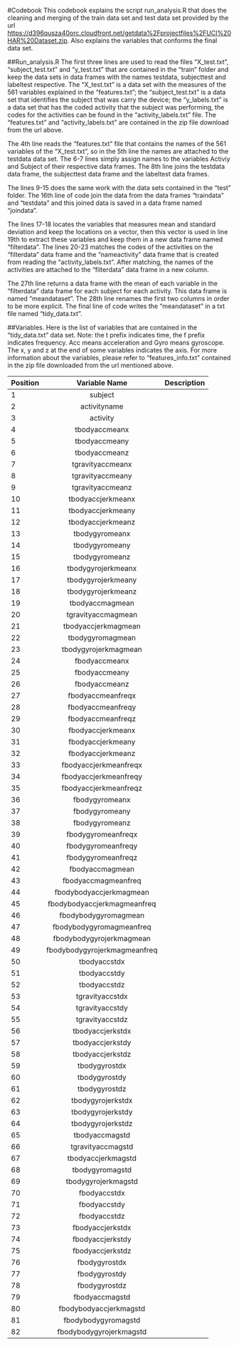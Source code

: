 #Codebook
This codebook explains the script run_analysis.R that does the cleaning and merging of the train data set and test data set provided by the url https://d396qusza40orc.cloudfront.net/getdata%2Fprojectfiles%2FUCI%20HAR%20Dataset.zip. Also explains the variables that conforms the final data set.

##Run_analysis.R
The first three lines are used to read the files “X_test.txt”, “subject_test.txt” and “y_test.txt” that are contained in the “train” folder and keep the data sets in data frames with the names testdata, subjecttest and labeltest respective. The “X_test.txt” is a data set with the measures of the 561 variables explained in the “features.txt”; the “subject_test.txt” is a data set that identifies the subject that was carry the device; the “y_labels.txt” is a data set that has the coded activity that the subject was performing, the codes for the activities can be found in the “activity_labels.txt” file. The “features.txt” and “activity_labels.txt” are contained in the zip file download from the url above.

The 4th line reads the “features.txt” file that contains the names of the 561 variables of the “X_test.txt”, so in the 5th line the names are attached to the testdata data set. 
The 6-7 lines simply assign names to the variables Activiy and Subject of their respective data frames.
The 8th line joins the testdata data frame, the subjecttest data frame and the labeltest data frames.

The lines 9-15 does the same work with the data sets contained in the “test” folder.
The 16th line of code join the data from the data frames “traindata” and “testdata” and this joined data is saved in a data frame named “joindata”.

The lines 17-18 locates the variables that measures mean and standard deviation and keep the locations on a vector, then this vector is used in line 19th to extract these variables and keep them in a new data frame named “filterdata”.
The lines 20-23 matches the codes of the activities on the “filterdata” data frame and the “nameactivity” data frame that is created from reading the “activity_labels.txt”. After matching, the names of the activities are attached to the “filterdata” data frame in a new column. 

The 27th line returns a data frame with the mean of each variable in the “filterdata” data frame for each subject for each activity. This data frame is named “meandataset”.
The 28th line renames the first two columns in order to be more explicit.
The final line of code writes the “meandataset” in a txt file named “tidy_data.txt”.

##Variables.
Here is the list of variables that are contained in the “tidy_data.txt” data set.
Note: the t prefix indicates time, the f prefix indicates frequency. Acc means acceleration and Gyro means gyroscope. The x, y and z at the end of some variables indicates the axis.
For more information about the variables, please refer to “features_info.txt” contained in the zip file downloaded from the url mentioned above.


| Position | Variable Name                | Description 
| -------- | :--------------------------: | :----------:
| 1        | subject                      | 
| 2        | activityname                 |
| 3        | activity                     |
| 4        | tbodyaccmeanx                |
| 5        | tbodyaccmeany                |
| 6        | tbodyaccmeanz                |
| 7        | tgravityaccmeanx             |
| 8        | tgravityaccmeany             |
| 9        | tgravityaccmeanz             |
| 10       | tbodyaccjerkmeanx            |
| 11       | tbodyaccjerkmeany            |
| 12       | tbodyaccjerkmeanz            |
| 13       | tbodygyromeanx               |
| 14       | tbodygyromeany               |
| 15       | tbodygyromeanz               |
| 16       | tbodygyrojerkmeanx           |
| 17       | tbodygyrojerkmeany           |
| 18       | tbodygyrojerkmeanz           |
| 19       | tbodyaccmagmean              |
| 20       | tgravityaccmagmean           |
| 21       | tbodyaccjerkmagmean          |
| 22       | tbodygyromagmean             |
| 23       | tbodygyrojerkmagmean         |
| 24       | fbodyaccmeanx                |
| 25       | fbodyaccmeany                |
| 26       | fbodyaccmeanz                |
| 27       | fbodyaccmeanfreqx            |
| 28       | fbodyaccmeanfreqy            |
| 29       | fbodyaccmeanfreqz            |
| 30       | fbodyaccjerkmeanx            |
| 31       | fbodyaccjerkmeany            |
| 32       | fbodyaccjerkmeanz            |
| 33       | fbodyaccjerkmeanfreqx        |
| 34       | fbodyaccjerkmeanfreqy        |
| 35       | fbodyaccjerkmeanfreqz        |
| 36       | fbodygyromeanx               |
| 37       | fbodygyromeany               |
| 38       | fbodygyromeanz               |
| 39       | fbodygyromeanfreqx           |
| 40       | fbodygyromeanfreqy           |
| 41       | fbodygyromeanfreqz           |
| 42       | fbodyaccmagmean              |
| 43       | fbodyaccmagmeanfreq          |
| 44       | fbodybodyaccjerkmagmean      |
| 45       | fbodybodyaccjerkmagmeanfreq  |
| 46       | fbodybodygyromagmean         |
| 47       | fbodybodygyromagmeanfreq     |
| 48       | fbodybodygyrojerkmagmean     |
| 49       | fbodybodygyrojerkmagmeanfreq |
| 50       | tbodyaccstdx                 |
| 51       | tbodyaccstdy                 |
| 52       | tbodyaccstdz                 |
| 53       | tgravityaccstdx              |
| 54       | tgravityaccstdy              |
| 55       | tgravityaccstdz              |
| 56       | tbodyaccjerkstdx             |
| 57       | tbodyaccjerkstdy             |
| 58       | tbodyaccjerkstdz             |
| 59       | tbodygyrostdx                |
| 60       | tbodygyrostdy                |
| 61       | tbodygyrostdz                |
| 62       | tbodygyrojerkstdx            |
| 63       | tbodygyrojerkstdy            |
| 64       | tbodygyrojerkstdz            |
| 65       | tbodyaccmagstd               |
| 66       | tgravityaccmagstd            |
| 67       | tbodyaccjerkmagstd           |
| 68       | tbodygyromagstd              |
| 69       | tbodygyrojerkmagstd          |
| 70       | fbodyaccstdx                 |
| 71       | fbodyaccstdy                 |
| 72       | fbodyaccstdz                 |
| 73       | fbodyaccjerkstdx             |
| 74       | fbodyaccjerkstdy             |
| 75       | fbodyaccjerkstdz             |
| 76       | fbodygyrostdx                |
| 77       | fbodygyrostdy                |
| 78       | fbodygyrostdz                |
| 79       | fbodyaccmagstd               |
| 80       | fbodybodyaccjerkmagstd       |
| 81       | fbodybodygyromagstd          |
| 82       | fbodybodygyrojerkmagstd      |




